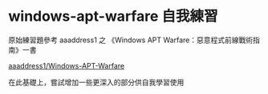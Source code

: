 # windows-apt-warfare 自我練習

原始練習題參考 aaaddress1 之 《Windows APT Warfare：惡意程式前線戰術指南》一書



[aaaddress1/Windows-APT-Warfare](https://github.com/aaaddress1/Windows-APT-Warfare)



在此基礎上，嘗試增加一些更深入的部分供自我學習使用
